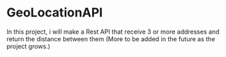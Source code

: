 # GeoLocationAPI
In this project, i will make a Rest API that receive 3 or more addresses and return the distance between them (More to be added in the future as the project grows.)
